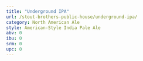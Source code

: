 ```yaml
---
title: "Underground IPA"
url: /stout-brothers-public-house/underground-ipa/
category: North American Ale
style: American-Style India Pale Ale
abv: 0
ibu: 0
srm: 0
upc: 0
---
```


